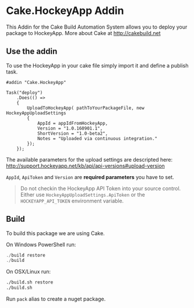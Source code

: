 # Cake.HockeyApp Addin

This Addin for the Cake Build Automation System allows you to deploy your package to HockeyApp. More about Cake at http://cakebuild.net

## Use the addin

To use the HockeyApp in your cake file simply import it and define a publish task.
```cake
#addin "Cake.HockeyApp"

Task("deploy")
    .Does(() => 
    {
        UploadToHockeyApp( pathToYourPackageFile, new HockeyAppUploadSettings 
        {
            AppId = appIdFromHockeyApp,
            Version = "1.0.160901.1",
            ShortVersion = "1.0-beta2",
            Notes = "Uploaded via continuous integration."
        });
    });
```

The available parameters for the upload settings are descripted here: http://support.hockeyapp.net/kb/api/api-versions#upload-version

`AppId`, `ApiToken` and `Version` are **required parameters** you have to set. 

>   Do not checkin the HockeyApp API Token into your source control. Either use `HockeyAppUploadSettings.ApiToken` or the `HOCKEYAPP_API_TOKEN` environment variable.

## Build

To build this package we are using Cake.

On Windows PowerShell run:

```powershell
./build restore
./build
```

On OSX/Linux run:
```bash
./build.sh restore
./build.sh
```

Run `pack` alias to create a nuget package.